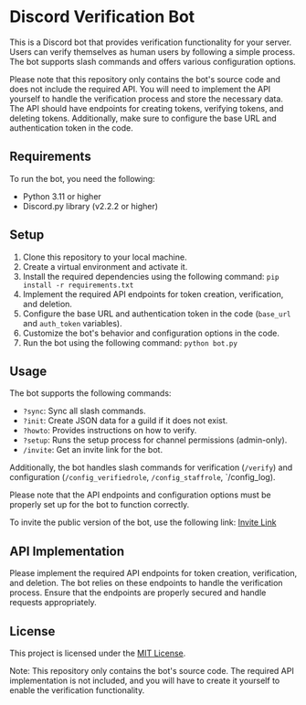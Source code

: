 # Discord Verification Bot

This is a Discord bot that provides verification functionality for your server. Users can verify themselves as human users by following a simple process. The bot supports slash commands and offers various configuration options.

Please note that this repository only contains the bot's source code and does not include the required API. You will need to implement the API yourself to handle the verification process and store the necessary data. The API should have endpoints for creating tokens, verifying tokens, and deleting tokens. Additionally, make sure to configure the base URL and authentication token in the code.

## Requirements
To run the bot, you need the following:

- Python 3.11 or higher
- Discord.py library (v2.2.2 or higher)

## Setup
1. Clone this repository to your local machine.
2. Create a virtual environment and activate it.
3. Install the required dependencies using the following command:
```pip install -r requirements.txt```
4. Implement the required API endpoints for token creation, verification, and deletion.
5. Configure the base URL and authentication token in the code (`base_url` and `auth_token` variables).
6. Customize the bot's behavior and configuration options in the code.
7. Run the bot using the following command:
```python bot.py```

## Usage
The bot supports the following commands:

- `?sync`: Sync all slash commands.
- `?init`: Create JSON data for a guild if it does not exist.
- `?howto`: Provides instructions on how to verify.
- `?setup`: Runs the setup process for channel permissions (admin-only).
- `/invite`: Get an invite link for the bot.

Additionally, the bot handles slash commands for verification (`/verify`) and configuration (`/config_verifiedrole`, `/config_staffrole`, `/config_log).

Please note that the API endpoints and configuration options must be properly set up for the bot to function correctly.

To invite the public version of the bot, use the following link: [Invite Link](https://discord.com/oauth2/authorize?client_id=1100503947992637561&permissions=532844899560&redirect_uri=https%3A%2F%2Fapi.jinxz.dev%2Fdiscord%2Fthanks&response_type=code&scope=identify%20bot%20applications.commands)


## API Implementation
Please implement the required API endpoints for token creation, verification, and deletion. The bot relies on these endpoints to handle the verification process. Ensure that the endpoints are properly secured and handle requests appropriately.

## License
This project is licensed under the [MIT License](https://opensource.org/licenses/MIT).

Note: This repository only contains the bot's source code. The required API implementation is not included, and you will have to create it yourself to enable the verification functionality.
